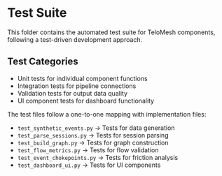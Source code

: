 # Test Suite

This folder contains the automated test suite for TeloMesh components, following a test-driven development approach.

## Test Categories
- Unit tests for individual component functions
- Integration tests for pipeline connections
- Validation tests for output data quality
- UI component tests for dashboard functionality

The test files follow a one-to-one mapping with implementation files:
- `test_synthetic_events.py` → Tests for data generation
- `test_parse_sessions.py` → Tests for session parsing
- `test_build_graph.py` → Tests for graph construction
- `test_flow_metrics.py` → Tests for flow validation
- `test_event_chokepoints.py` → Tests for friction analysis
- `test_dashboard_ui.py` → Tests for UI components 